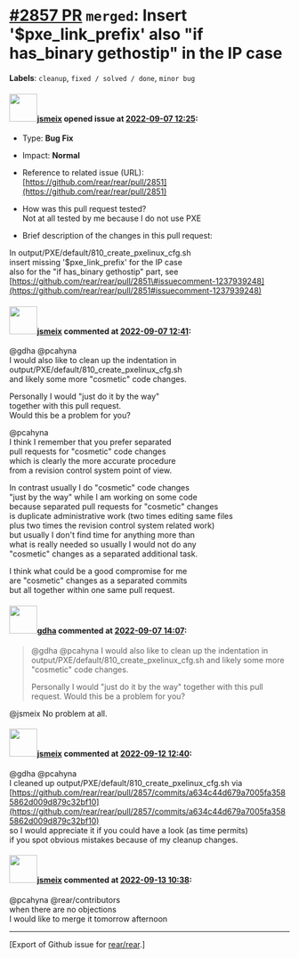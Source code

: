 [\#2857 PR](https://github.com/rear/rear/pull/2857) `merged`: Insert '$pxe\_link\_prefix' also "if has\_binary gethostip" in the IP case
========================================================================================================================================

**Labels**: `cleanup`, `fixed / solved / done`, `minor bug`

#### <img src="https://avatars.githubusercontent.com/u/1788608?u=925fc54e2ce01551392622446ece427f51e2f0ce&v=4" width="50">[jsmeix](https://github.com/jsmeix) opened issue at [2022-09-07 12:25](https://github.com/rear/rear/pull/2857):

-   Type: **Bug Fix**

-   Impact: **Normal**

-   Reference to related issue (URL):  
    [https://github.com/rear/rear/pull/2851](https://github.com/rear/rear/pull/2851)

-   How was this pull request tested?  
    Not at all tested by me because I do not use PXE

-   Brief description of the changes in this pull request:

In output/PXE/default/810\_create\_pxelinux\_cfg.sh  
insert missing '$pxe\_link\_prefix' for the IP case  
also for the "if has\_binary gethostip" part, see  
[https://github.com/rear/rear/pull/2851\#issuecomment-1237939248](https://github.com/rear/rear/pull/2851#issuecomment-1237939248)

#### <img src="https://avatars.githubusercontent.com/u/1788608?u=925fc54e2ce01551392622446ece427f51e2f0ce&v=4" width="50">[jsmeix](https://github.com/jsmeix) commented at [2022-09-07 12:41](https://github.com/rear/rear/pull/2857#issuecomment-1239339144):

@gdha @pcahyna  
I would also like to clean up the indentation in  
output/PXE/default/810\_create\_pxelinux\_cfg.sh  
and likely some more "cosmetic" code changes.

Personally I would "just do it by the way"  
together with this pull request.  
Would this be a problem for you?

@pcahyna  
I think I remember that you prefer separated  
pull requests for "cosmetic" code changes  
which is clearly the more accurate procedure  
from a revision control system point of view.

In contrast usually I do "cosmetic" code changes  
"just by the way" while I am working on some code  
because separated pull requests for "cosmetic" changes  
is duplicate administrative work (two times editing same files  
plus two times the revision control system related work)  
but usually I don't find time for anything more than  
what is really needed so usually I would not do any  
"cosmetic" changes as a separated additional task.

I think what could be a good compromise for me  
are "cosmetic" changes as a separated commits  
but all together within one same pull request.

#### <img src="https://avatars.githubusercontent.com/u/888633?u=cdaeb31efcc0048d3619651aa18dd4b76e636b21&v=4" width="50">[gdha](https://github.com/gdha) commented at [2022-09-07 14:07](https://github.com/rear/rear/pull/2857#issuecomment-1239441080):

> @gdha @pcahyna I would also like to clean up the indentation in
> output/PXE/default/810\_create\_pxelinux\_cfg.sh and likely some more
> "cosmetic" code changes.
>
> Personally I would "just do it by the way" together with this pull
> request. Would this be a problem for you?

@jsmeix No problem at all.

#### <img src="https://avatars.githubusercontent.com/u/1788608?u=925fc54e2ce01551392622446ece427f51e2f0ce&v=4" width="50">[jsmeix](https://github.com/jsmeix) commented at [2022-09-12 12:40](https://github.com/rear/rear/pull/2857#issuecomment-1243682953):

@gdha @pcahyna  
I cleaned up output/PXE/default/810\_create\_pxelinux\_cfg.sh via  
[https://github.com/rear/rear/pull/2857/commits/a634c44d679a7005fa3585862d009d879c32bf10](https://github.com/rear/rear/pull/2857/commits/a634c44d679a7005fa3585862d009d879c32bf10)  
so I would appreciate it if you could have a look (as time permits)  
if you spot obvious mistakes because of my cleanup changes.

#### <img src="https://avatars.githubusercontent.com/u/1788608?u=925fc54e2ce01551392622446ece427f51e2f0ce&v=4" width="50">[jsmeix](https://github.com/jsmeix) commented at [2022-09-13 10:38](https://github.com/rear/rear/pull/2857#issuecomment-1245223929):

@pcahyna @rear/contributors  
when there are no objections  
I would like to merge it tomorrow afternoon

------------------------------------------------------------------------

\[Export of Github issue for
[rear/rear](https://github.com/rear/rear).\]
